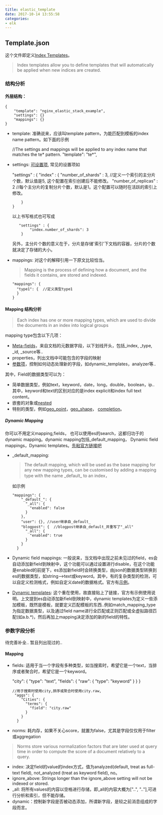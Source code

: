 ```yaml
---
title: elastic_template
date: 2017-10-14 13:55:58
categories:
- elk
---
```


## Template.json

这个文件即定义[Index Templates](https://www.elastic.co/guide/en/elasticsearch/reference/current/indices-templates.html)。

> Index templates allow you to define templates that will automatically be applied when new indices are created.

### 结构分析

#### 外层结构：

```
{
	"template": "nginx_elastic_stack_example",
	"settings": {}
	"mappings": {}
}
```

- template: 准确说来，应该叫template pattern，为能匹配到模板的index name pattern。如下面的示例

  //The settings and mappings will be applied to any index name that matches the te* pattern.
  "template": "te*",

- settings: [可设置项](https://www.elastic.co/guide/en/elasticsearch/reference/current/index-modules.html), 常见的设置项如

  "settings" : {
          "index" : {
              "number_of_shards" : 3, //定义一个索引的主分片个数，默认值是5, 这个配置在索引创建后不能修改。
              "number_of_replicas" : 2 //每个主分片的复制分片个数，默认是1。这个配置可以随时在活跃的索引上修改。


  ```
      }
  }
  ```

     以上书写格式也可写成

  ```
     "settings" : {
          "index.number_of_shards": 3
      }
  ```

  另外，主分片个数的意义在于，分片是存储'索引'下文档的容器，分片的个数就决定了存储的大小。

- mappings: 对这个的解释引用一下原文比较恰当。

  > Mapping is the process of defining how a document, and the fields it contains, are stored and indexed.

  ```
  "mappings": {
  	"type1": {  //定义类型type1
  	}
  }
  ```

#### Mapping 结构分析

> Each index has one or more mapping types, which are used to divide the documents in an index into logical groups

mapping type包含以下几项：

- [Meta-fields](https://www.elastic.co/guide/en/elasticsearch/reference/current/mapping-fields.html)，来自文档的元数据字段，以下划线开头，包括_index, \_type, \_id, _source等..
- properties，列出文档中可能包含的字段的映射
- [参数项](https://www.elastic.co/guide/en/elasticsearch/reference/current/mapping-params.html)，控制如何动态处理新的字段，如dynamic_templates，analyzer等..

其中，Field的数据类型可以为：

- 简单数据类型，例如text，keyword，date，long，double，boolean，ip..其中，keyword和text的区别对应的是index explicit和index full text content。
- 嵌套的对象或[nested](https://www.elastic.co/guide/en/elasticsearch/reference/current/nested.html)
- 特别的类型，例如[geo_point](https://www.elastic.co/guide/en/elasticsearch/reference/current/geo-point.html)，[geo_shape](https://www.elastic.co/guide/en/elasticsearch/reference/current/geo-shape.html)， [completion](https://www.elastic.co/guide/en/elasticsearch/reference/current/search-suggesters-completion.html)。



##### Dynamic Mapping

你可以不用定义mapping,fields， 也可以使用es的search，这都归功于的dynamic mapping。dynamic mapping包括\_default\_mapping， Dynamic field mappings，Dynamic templates。[先粘官方链接吧](https://www.elastic.co/guide/en/elasticsearch/reference/current/dynamic-mapping.html)

- \_default\_mapping:

  > The default mapping, which will be used as the base mapping for any new mapping types, can be customised by adding a mapping type with the name \_default_ to an index，

  如示例

  ```
  "mappings": {
      "_default_": {  
        "_all": {
          "enabled": false
        }
      },
      "user": {}, //user继承自_default_
      "blogpost": {  //blogpost继承自_default_并重写了"_all"
        "_all": {
          "enabled": true
        }
      }
    }
  ```

- Dynamic field mappings: 一般说来，当文档中出现之前未见过的field，es会自动添加新field到映射中，这个功能可以通过设置进行disable，在这个功能是enabled的前提下，es添加新field时会转换类型，由json的数据类型转换到es的数据类型，如string-->text或keyword。其中，有的复杂类型的检测，可以自定义检测格式，例如自定义date的数据格式。官方有[示例](https://www.elastic.co/guide/en/elasticsearch/reference/current/dynamic-field-mapping.html)。

- [Dynamic templates](https://www.elastic.co/guide/en/elasticsearch/reference/current/dynamic-templates.html#dynamic-templates): 这个重在使用，故直接贴上了链接，官方有示例使用说明。上文提到es自动添加新field到映射中，dynamic templates为定义一些添加模板，既然是模板，就要定义匹配模板的东西..例如match\_mapping\_type为指定数据类型，以及通过field name进行全匹配或正则匹配或全虚拟路径匹配(如a.b.*)，然后再加上mapping决定添加的新的field的特性。

### 参数字段分析

待完善补全.. 暂且列出现过的..

#### Mapping

- fields: 适用于当一个字段有多种类型，如当搜索时，希望它是一个text，当排序或者聚合时，希望它是一个keyword。

  "city": {
            "type": "text",
            "fields": {
              "raw": {
                "type":  "keyword"
              }
            }
          }


  ```
  //用于搜索时使用city,排序或聚合时使用city.raw,
   "aggs": {
      "Cities": {
        "terms": {
          "field": "city.raw"
        }
      }
    }
  ```

- norms: 耗内存，如果不关心score，就置为false，尤其是字段仅仅用于filter或aggregation

> Norms store various normalization factors that are later used at query time in order to compute the score of a document relatively to a query.

- index: 决定field的value的index方式，值为analyzed(default, treat as full-text field), not_analyzed (treat as keyword field), no。
- ignore\_above: Strings longer than the ignore_above setting will not be indexed or stored.
- \_all: 将所有values的内容以空格进行存储，即\_all的内容大概为["..", ".."],可进行分析和索引，但不能存储。
- dynamic：控制新字段是否被动态添加，所谓新字段，是较之前消息组成的字段而言。
